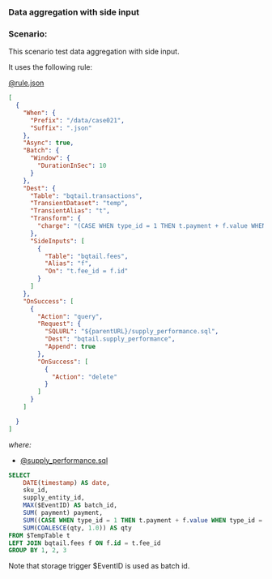 ### Data aggregation with side input

### Scenario:

This scenario test data aggregation with side input.

It uses the following rule:


[@rule.json](rule.json)
```json
[
  {
    "When": {
      "Prefix": "/data/case021",
      "Suffix": ".json"
    },
    "Async": true,
    "Batch": {
      "Window": {
        "DurationInSec": 10
      }
    },
    "Dest": {
      "Table": "bqtail.transactions",
      "TransientDataset": "temp",
      "TransientAlias": "t",
      "Transform": {
        "charge": "(CASE WHEN type_id = 1 THEN t.payment + f.value WHEN type_id = 2 THEN t.payment * (1 + f.value) END)"
      },
      "SideInputs": [
        {
          "Table": "bqtail.fees",
          "Alias": "f",
          "On": "t.fee_id = f.id"
        }
      ]
    },
    "OnSuccess": [
      {
        "Action": "query",
        "Request": {
          "SQLURL": "${parentURL}/supply_performance.sql",
          "Dest": "bqtail.supply_performance",
          "Append": true
        },
        "OnSuccess": [
          {
            "Action": "delete"
          }
        ]
      }
    ]

  }
]
```

_where:_

- [@supply_performance.sql](rule/supply_performance.sql)
```sql
SELECT
    DATE(timestamp) AS date,
    sku_id,
    supply_entity_id,
    MAX($EventID) AS batch_id,
    SUM( payment) payment,
    SUM((CASE WHEN type_id = 1 THEN t.payment + f.value WHEN type_id = 2 THEN t.payment * (1 + f.value) END)) charge,
    SUM(COALESCE(qty, 1.0)) AS qty
FROM $TempTable t
LEFT JOIN bqtail.fees f ON f.id = t.fee_id
GROUP BY 1, 2, 3
```

Note that storage trigger $EventID is used as batch id.

